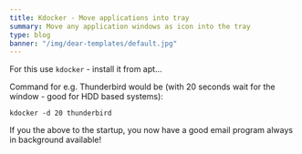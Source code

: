```yaml
---
title: Kdocker - Move applications into tray
summary: Move any application windows as icon into the tray
type: blog
banner: "/img/dear-templates/default.jpg"
---
```


For this use `kdocker` - install it from apt...

Command for e.g. Thunderbird would be (with 20 seconds wait for the window - good for HDD based systems):
```
kdocker -d 20 thunderbird
```
If you the above to the startup, you now have a good email program always in background available!
